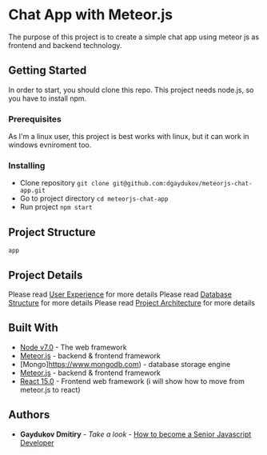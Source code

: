 # Chat App with Meteor.js

The purpose of this project is to create a simple chat app using meteor js as frontend and backend technology.

## Getting Started

In order to start, you should clone this repo. This project needs node.js, so you have to install npm.

### Prerequisites

As I'm a linux user, this project is best works with linux, but it can work in windows evniroment too.


### Installing

* Clone repository ```git clone git@github.com:dgaydukov/meteorjs-chat-app.git```
* Go to project directory ```cd meteorjs-chat-app```
* Run project ```npm start```

## Project Structure

```
app
```

## Project Details

Please read [User Experience](https://github.com/dgaydukov/meteorjs-chat-app/blob/master/ui-ux.md) for more details
Please read [Database Structure](https://github.com/dgaydukov/meteorjs-chat-app/blob/master/db-structure.md) for more details
Please read [Project Architecture](https://github.com/dgaydukov/meteorjs-chat-app/blob/master/architecture.md) for more details


## Built With

* [Node v7.0](https://nodejs.org/en/blog/release/v7.0.0) - The web framework
* [Meteor.js](https://www.meteor.com) - backend & frontend framework
* [Mongo]https://www.mongodb.com) - database storage engine
* [Meteor.js](https://www.meteor.com) - backend & frontend framework
* [React 15.0](https://facebook.github.io/react/blog/2016/04/07/react-v15.html) - Frontend web framework (i will show how to move from meteor.js to react)




## Authors

* **Gaydukov Dmitiry** - *Take a look* - [How to become a Senior Javascript Developer](https://github.com/dgaydukov/how-to-become-a-senior-js-developer)